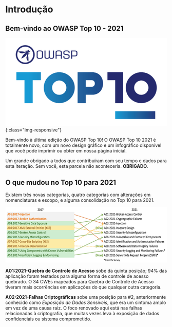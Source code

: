 # Introdução

## Bem-vindo ao OWASP Top 10 - 2021

![OWASP Top 10 Logo](./assets/TOP_10_logo_Final_Logo_Colour.png){:class="img-responsive"}

Bem-vindo à última edição do OWASP Top 10! O OWASP Top 10
2021 é totalmente novo, com um novo design gráfico e um infográfico 
disponível que você pode imprimir ou obter em nossa página inicial.

Um grande obrigado a todos que contribuíram com seu tempo e dados para
esta iteração. Sem você, esta parcela não aconteceria. **OBRIGADO**.

## O que mudou no Top 10 para 2021

Existem três novas categorias, quatro categorias com alterações em nomenclaturas e escopo,
e alguma consolidação no Top 10 para 2021.

<img src="./assets/image1.png" style="width:6.5in;height:1.78889in" alt="Mapeamento da relação entre o Top 10 2017 e o novo Top 10 2021" />

**A01:2021-Quebra de Controle de Acesso** sobe da quinta posição; 94%
das aplicação foram testados para alguma forma de controle de acesso quebrado. O
34 CWEs mapeados para Quebra de Controle de Acesso tiveram mais ocorrências em
aplicações do que qualquer outra categoria.

**A02:2021-Falhas Criptográficas** sobe uma posição para #2,
anteriormente conhecido como *Exposição de Dados Sensíveis*, que era um sintoma amplo
em vez de uma causa raiz. O foco renovado aqui está nas falhas relacionadas
à criptografia, que muitas vezes leva à exposição de dados confidenciais ou sistema
comprometido.

